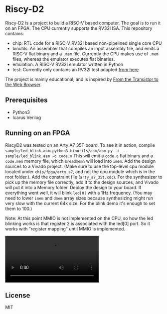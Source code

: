 # Riscy-D2

Riscy-D2 is a project to build a RISC-V based computer. The goal is to run it on an FPGA. The CPU currently supports the RV32I ISA.
This repository contains:

- chip: RTL code for a RISC-V RV32I based non-pipelined single core CPU
- binutils: An assembler that compiles an input assembly file, and emits a RISC-V flat binary and  a `.mem` file. Currently the CPU makes use of `.mem` files, whereas the emulator executes flat binaries.
- emulation: A RISC-V RV32I emulator written in Python
- test: Currently only contains an RV32I test adapted [from here](https://raw.githubusercontent.com/stevehoover/LF-Building-a-RISC-V-CPU-Core/main/lib/risc-v_shell_lib.tlv)

The project is mainly educational, and is inspired by [From the Transistor to the Web Browser](https://github.com/geohot/fromthetransistor).

## Prerequisites

- Python3
- Icarus Verilog

## Running on an FPGA

RiscyD2 was tested on an Arty A7 35T board. To see it in action, compile `sample/led_blink.asm`:
`python3 binutils/asm/asm.py -i sample/led_blink.asm -o code.o`
This will emit a `code.o` flat binary and a `code.mem` memory file, which `$readmemh` will load into `imem`.
Add the design sources to a Vivado project. (Make sure to use the top-level cpu module located under `chip/fpga/arty_a7`, and not the cpu module which is in the root folder.). Add the constraint file (`arty_a7_35t.xdc`).
For the synthesizer to pick up the memory file correctly, add it to the design sources, and Vivado will put it into a Memory folder.
Deploy the design to your board. If everything went well, it will blink `led[0]` with a 1Hz frequency.
(You may need to lower `imem` and `dmem` array sizes because synthesizing might run very slow with the current 64k size. For the blink demo it's enough to set them to 100.)

Note:
At this point MMIO is not implemented on the CPU, so how the led blinking works is that register 2 is associated with the led[0] port.
So it works with "register mapping" until MMIO is implemented.

![Riscy blinky](demo/riscyblinky.webm)

## License

MIT
